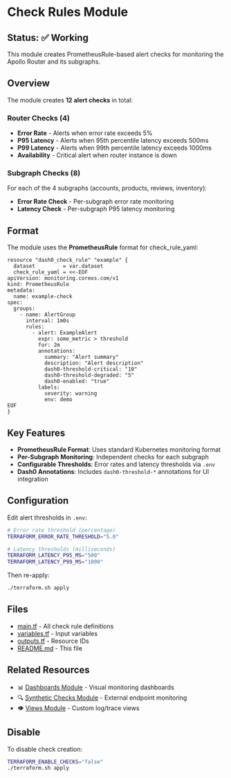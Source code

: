 # Check Rules Module

## Status: ✅ Working

This module creates PrometheusRule-based alert checks for monitoring the Apollo Router and its subgraphs.

## Overview

The module creates **12 alert checks** in total:

### Router Checks (4)
- **Error Rate** - Alerts when error rate exceeds 5%
- **P95 Latency** - Alerts when 95th percentile latency exceeds 500ms
- **P99 Latency** - Alerts when 99th percentile latency exceeds 1000ms
- **Availability** - Critical alert when router instance is down

### Subgraph Checks (8)
For each of the 4 subgraphs (accounts, products, reviews, inventory):
- **Error Rate Check** - Per-subgraph error rate monitoring
- **Latency Check** - Per-subgraph P95 latency monitoring

## Format

The module uses the **PrometheusRule** format for check_rule_yaml:

```hcl
resource "dash0_check_rule" "example" {
  dataset         = var.dataset
  check_rule_yaml = <<-EOF
apiVersion: monitoring.coreos.com/v1
kind: PrometheusRule
metadata:
  name: example-check
spec:
  groups:
    - name: AlertGroup
      interval: 1m0s
      rules:
        - alert: ExampleAlert
          expr: some_metric > threshold
          for: 2m
          annotations:
            summary: "Alert summary"
            description: "Alert description"
            dash0-threshold-critical: "10"
            dash0-threshold-degraded: "5"
            dash0-enabled: "true"
          labels:
            severity: warning
            env: demo
EOF
}
```

## Key Features

- **PrometheusRule Format**: Uses standard Kubernetes monitoring format
- **Per-Subgraph Monitoring**: Independent checks for each subgraph
- **Configurable Thresholds**: Error rates and latency thresholds via `.env`
- **Dash0 Annotations**: Includes `dash0-threshold-*` annotations for UI integration

## Configuration

Edit alert thresholds in `.env`:

```bash
# Error rate threshold (percentage)
TERRAFORM_ERROR_RATE_THRESHOLD="5.0"

# Latency thresholds (milliseconds)
TERRAFORM_LATENCY_P95_MS="500"
TERRAFORM_LATENCY_P99_MS="1000"
```

Then re-apply:
```bash
./terraform.sh apply
```

## Files

- [main.tf](./main.tf) - All check rule definitions
- [variables.tf](./variables.tf) - Input variables
- [outputs.tf](./outputs.tf) - Resource IDs
- [README.md](./README.md) - This file

## Related Resources

- 📊 [Dashboards Module](../dashboards/) - Visual monitoring dashboards
- 🔍 [Synthetic Checks Module](../synthetic_checks/) - External endpoint monitoring
- 👁️ [Views Module](../views/) - Custom log/trace views

## Disable

To disable check creation:
```bash
TERRAFORM_ENABLE_CHECKS="false"
./terraform.sh apply
```
